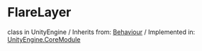 # FlareLayer
class in UnityEngine
 / Inherits from: <a href="https://docs.unity3d.com/6000.2/Documentation/ScriptReference/Behaviour.html">Behaviour</a> / Implemented in: <a href="https://docs.unity3d.com/6000.2/Documentation/ScriptReference/UnityEngine.CoreModule.html">UnityEngine.CoreModule</a>
